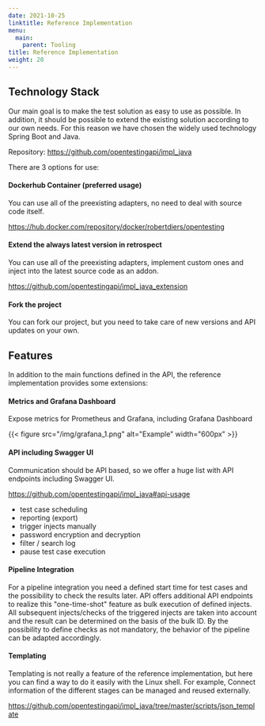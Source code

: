 ```yaml
---
date: 2021-10-25
linktitle: Reference Implementation
menu:
  main:
    parent: Tooling
title: Reference Implementation
weight: 20
---
```


## Technology Stack
Our main goal is to make the test solution as easy to use as possible. 
In addition, it should be possible to extend the existing solution according to our own needs. 
For this reason we have chosen the widely used technology Spring Boot and Java.

Repository:
<a href="https://github.com/opentestingapi/impl_java">https://github.com/opentestingapi/impl_java</a> 

There are 3 options for use:

#### Dockerhub Container (preferred usage)
You can use all of the preexisting adapters, no need to deal with source code itself.

<a href="https://hub.docker.com/repository/docker/robertdiers/opentesting">https://hub.docker.com/repository/docker/robertdiers/opentesting</a> 

#### Extend the always latest version in retrospect
You can use all of the preexisting adapters, implement custom ones and inject into the latest source code as an addon.

<a href="https://github.com/opentestingapi/impl_java_extension">https://github.com/opentestingapi/impl_java_extension</a> 

#### Fork the project
You can fork our project, but you need to take care of new versions and API updates on your own.

## Features

In addition to the main functions defined in the API, the reference implementation provides some extensions:

#### Metrics and Grafana Dashboard
Expose metrics for Prometheus and Grafana, including Grafana Dashboard

{{< figure src="/img/grafana_1.png" alt="Example" width="600px" >}}

#### API including Swagger UI
Communication should be API based, so we offer a huge list with API endpoints including Swagger UI.

<a href="https://github.com/opentestingapi/impl_java#api-usage">https://github.com/opentestingapi/impl_java#api-usage</a>

* test case scheduling
* reporting (export)
* trigger injects manually
* password encryption and decryption
* filter / search log
* pause test case execution

#### Pipeline Integration
For a pipeline integration you need a defined start time for test cases and the possibility to check the results later.
API offers additional API endpoints to realize this "one-time-shot" feature as bulk execution of defined injects.
All subsequent injects/checks of the triggered injects are taken into account and the result can be determined on the basis of the bulk ID. 
By the possibility to define checks as not mandatory, the behavior of the pipeline can be adapted accordingly.

#### Templating
Templating is not really a feature of the reference implementation, but here you can find a way to do it easily with the Linux shell.
For example, Connect information of the different stages can be managed and reused externally.

<a href="https://github.com/opentestingapi/impl_java/tree/master/scripts/json_template">https://github.com/opentestingapi/impl_java/tree/master/scripts/json_template</a>

